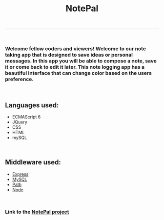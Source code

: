 <h1 align="center">NotePal</h1>
<br>
<hr>
<br>
<h3>
Welcome fellow coders and viewers! Welcome to our note taking app that is designed to save ideas or personal messages. In this app you will be able to compose a note, save it or come back to edit it later. This note logging app has a beautiful interface that can change color based on the users preference. 
</h3>
<br>
<h2>Languages used: </h2>
<ul>
    <li>ECMAScript 6</li>
    <li>JQuery</li>
    <li>CSS</li>
    <li>HTML</li>
    <li>mySQL</li>
</ul>
<br>
<h2>Middleware used: </h2>
<ul>
    <li><a href="https://www.npmjs.com/package/express" target="_blank">Express</a></li>
    <li><a href="https://www.npmjs.com/package/mysql" target="_blank">MySQL</a></li>
    <li><a href="https://www.npmjs.com/package/path" target="_blank">Path</a></li>
    <li><a href="https://www.npmjs.com/package/node" target="_blank">Node</a></li>
</ul>
<br>
<h3>Link to the <a href="https://note-pal.herokuapp.com/NotePal/" target="_blank">NotePal project </a></h3>
